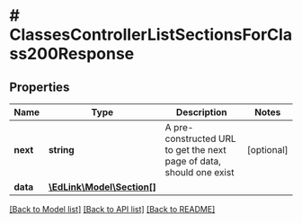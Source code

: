 # # ClassesControllerListSectionsForClass200Response

## Properties

Name | Type | Description | Notes
------------ | ------------- | ------------- | -------------
**next** | **string** | A pre-constructed URL to get the next page of data, should one exist | [optional]
**data** | [**\EdLink\Model\Section[]**](Section.md) |  |

[[Back to Model list]](../../README.md#models) [[Back to API list]](../../README.md#endpoints) [[Back to README]](../../README.md)
